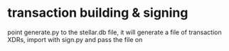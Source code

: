 # transaction building & signing
point generate.py to the stellar.db file, it will generate a file of transaction XDRs, import with sign.py and pass the file on